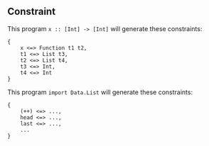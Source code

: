 <!-- ghc -fno-code -fforce-recomp -ddump-types Test2.hs -->
## Constraint 

This program `x :: [Int] -> [Int]` will generate these constraints:
```
{
    x <=> Function t1 t2,
    t1 <=> List t3,
    t2 <=> List t4,
    t3 <=> Int,
    t4 <=> Int
}
```

This program `import Data.List`
will generate these constraints:
```
{
    (++) <=> ...,
    head <=> ...,
    last <=> ...,
    ...
}
```
